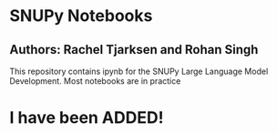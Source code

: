 # SNUPy Notebooks
## Authors: Rachel Tjarksen and Rohan Singh
This repository contains ipynb for the SNUPy Large Language Model Development. Most notebooks are in practice

# I have been ADDED!
